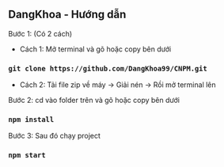 ## DangKhoa - Hướng dẫn

Bước 1: (Có 2 cách)
- Cách 1: Mở terminal và gõ hoặc copy bên dưới

### `git clone https://github.com/DangKhoa99/CNPM.git`

- Cách 2: Tải file zip về máy -> Giải nén -> Rồi mở terminal lên

Bước 2: cd vào folder trên và gõ hoặc copy bên dưới

### `npm install`

Bước 3: Sau đó chạy project

### `npm start`